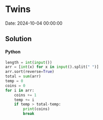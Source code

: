 # Twins

Date: 2024-10-04 00:00:00

## Solution

#### Python
```python
length = int(input())
arr = [int(x) for x in input().split(" ")]
arr.sort(reverse=True)
total = sum(arr)
temp = 0
coins = 0
for i in arr:
    coins += 1
    temp += i
    if temp > total-temp:
        print(coins)
        break
 ```